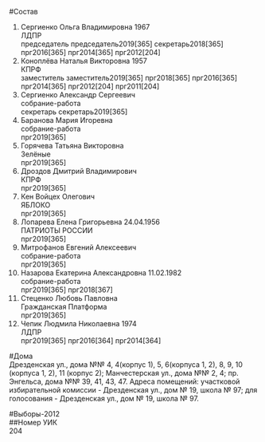 #Состав  
1. Сергиенко Ольга Владимировна 1967  
    ЛДПР  
    председатель председатель2019[365] секретарь2018[365] прг2016[365] прг2014[365] прг2012[204]  
2. Коноплёва Наталья Викторовна 1957  
    КПРФ  
    заместитель заместитель2019[365] прг2018[365] прг2016[365] прг2014[365] прг2012[204] прг2011[204]  
3. Сергиенко Александр Сергеевич  
    собрание-работа  
    секретарь секретарь2019[365]  
4. Баранова Мария Игоревна  
    собрание-работа  
    прг2019[365]  
5. Горячева Татьяна Викторовна  
    Зелёные  
    прг2019[365]  
6. Дроздов Дмитрий Владимирович  
    КПРФ  
    прг2019[365]  
7. Кен Войцех Олегович  
    ЯБЛОКО  
    прг2019[365]  
8. Лопарева Елена Григорьевна 24.04.1956  
    ПАТРИОТЫ РОССИИ  
    прг2019[365]  
9. Митрофанов Евгений Алексеевич  
    собрание-работа  
    прг2019[365]  
10. Назарова Екатерина Александровна 11.02.1982  
    собрание-работа  
    прг2019[365] прг2018[367]  
11. Стеценко Любовь Павловна  
    Гражданская Платформа  
    прг2019[365]  
12. Чепик Людмила Николаевна 1974  
    ЛДПР  
    прг2019[365] прг2016[364] прг2014[364]  
  
#Дома  
Дрезденская ул., дома №№ 4, 4(корпус 1), 5, 6(корпуса 1, 2), 8, 9, 10 (корпуса 1, 2), 11 (корпус 2); Манчестерская ул., дома №№ 2, 4; пр. Энгельса, дома №№ 39, 41, 43, 47. Адреса помещений: участковой избирательной комиссии - Дрезденская ул., дом № 19, школа № 97; для голосования - Дрезденская ул., дом № 19, школа № 97.  
  
#Выборы-2012  
##Номер УИК  
204  
